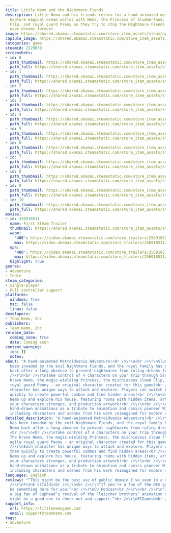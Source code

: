 ```yaml
---
title: Little Nemo and the Nightmare Fiends
description: Little Nemo and his friends return for a hand-animated metroidvania adventure!
  Explore magical dream worlds with Nemo, the Princess of Slumberland, the mischievious
  Flip, and royal guard Peony as they try to stop the Nightmare Fiends from ruling
  over dreams forever.
image: https://shared.akamai.steamstatic.com/store_item_assets/steam/apps/2229030/header.jpg?t=1687198081
capsule_image: https://shared.akamai.steamstatic.com/store_item_assets/steam/apps/2229030/capsule_231x87.jpg?t=1687198081
categories: game
steamid: 2229030
screenshots:
- id: 0
  path_thumbnail: https://shared.akamai.steamstatic.com/store_item_assets/steam/apps/2229030/ss_d311b721059ff329d1d8d6fb98e63db61a6b2efa.600x338.jpg?t=1687198081
  path_full: https://shared.akamai.steamstatic.com/store_item_assets/steam/apps/2229030/ss_d311b721059ff329d1d8d6fb98e63db61a6b2efa.1920x1080.jpg?t=1687198081
- id: 1
  path_thumbnail: https://shared.akamai.steamstatic.com/store_item_assets/steam/apps/2229030/ss_1ceb4789ffd2fef14558d31176f8b03f6c534d59.600x338.jpg?t=1687198081
  path_full: https://shared.akamai.steamstatic.com/store_item_assets/steam/apps/2229030/ss_1ceb4789ffd2fef14558d31176f8b03f6c534d59.1920x1080.jpg?t=1687198081
- id: 2
  path_thumbnail: https://shared.akamai.steamstatic.com/store_item_assets/steam/apps/2229030/ss_820de8a7d8f258d0b99b926abf8e0a3f37b62a14.600x338.jpg?t=1687198081
  path_full: https://shared.akamai.steamstatic.com/store_item_assets/steam/apps/2229030/ss_820de8a7d8f258d0b99b926abf8e0a3f37b62a14.1920x1080.jpg?t=1687198081
- id: 3
  path_thumbnail: https://shared.akamai.steamstatic.com/store_item_assets/steam/apps/2229030/ss_1768d5c4edf94757041951575fc1e190006e7f01.600x338.jpg?t=1687198081
  path_full: https://shared.akamai.steamstatic.com/store_item_assets/steam/apps/2229030/ss_1768d5c4edf94757041951575fc1e190006e7f01.1920x1080.jpg?t=1687198081
- id: 4
  path_thumbnail: https://shared.akamai.steamstatic.com/store_item_assets/steam/apps/2229030/ss_22ba54b5bbb84f77fccbd6ffb7d96265a1e13cf5.600x338.jpg?t=1687198081
  path_full: https://shared.akamai.steamstatic.com/store_item_assets/steam/apps/2229030/ss_22ba54b5bbb84f77fccbd6ffb7d96265a1e13cf5.1920x1080.jpg?t=1687198081
- id: 5
  path_thumbnail: https://shared.akamai.steamstatic.com/store_item_assets/steam/apps/2229030/ss_bb45f6e30885b734c70978771d52a15aed4c587c.600x338.jpg?t=1687198081
  path_full: https://shared.akamai.steamstatic.com/store_item_assets/steam/apps/2229030/ss_bb45f6e30885b734c70978771d52a15aed4c587c.1920x1080.jpg?t=1687198081
- id: 6
  path_thumbnail: https://shared.akamai.steamstatic.com/store_item_assets/steam/apps/2229030/ss_7f1171b7d59796ecd0ec7cd5132199dc519ab531.600x338.jpg?t=1687198081
  path_full: https://shared.akamai.steamstatic.com/store_item_assets/steam/apps/2229030/ss_7f1171b7d59796ecd0ec7cd5132199dc519ab531.1920x1080.jpg?t=1687198081
- id: 7
  path_thumbnail: https://shared.akamai.steamstatic.com/store_item_assets/steam/apps/2229030/ss_48c1eeeece04e74ca12e20499fcf9892a2aa1ebd.600x338.jpg?t=1687198081
  path_full: https://shared.akamai.steamstatic.com/store_item_assets/steam/apps/2229030/ss_48c1eeeece04e74ca12e20499fcf9892a2aa1ebd.1920x1080.jpg?t=1687198081
- id: 8
  path_thumbnail: https://shared.akamai.steamstatic.com/store_item_assets/steam/apps/2229030/ss_acb5fc502c1f7aa478304cb61ce330e73f68d564.600x338.jpg?t=1687198081
  path_full: https://shared.akamai.steamstatic.com/store_item_assets/steam/apps/2229030/ss_acb5fc502c1f7aa478304cb61ce330e73f68d564.1920x1080.jpg?t=1687198081
- id: 9
  path_thumbnail: https://shared.akamai.steamstatic.com/store_item_assets/steam/apps/2229030/ss_7768fbbfae677e87bdda1efeae7818a969deca56.600x338.jpg?t=1687198081
  path_full: https://shared.akamai.steamstatic.com/store_item_assets/steam/apps/2229030/ss_7768fbbfae677e87bdda1efeae7818a969deca56.1920x1080.jpg?t=1687198081
- id: 10
  path_thumbnail: https://shared.akamai.steamstatic.com/store_item_assets/steam/apps/2229030/ss_d58cbacc2084b4865c6c5561f172d2a198d1cf1c.600x338.jpg?t=1687198081
  path_full: https://shared.akamai.steamstatic.com/store_item_assets/steam/apps/2229030/ss_d58cbacc2084b4865c6c5561f172d2a198d1cf1c.1920x1080.jpg?t=1687198081
movies:
- id: 256918531
  name: First Steam Trailer
  thumbnail: https://shared.akamai.steamstatic.com/store_item_assets/steam/apps/256918531/movie.293x165.jpg?t=1669759136
  webm:
    '480': https://video.akamai.steamstatic.com/store_trailers/256918531/movie480_vp9.webm?t=1669759136
    max: https://video.akamai.steamstatic.com/store_trailers/256918531/movie_max_vp9.webm?t=1669759136
  mp4:
    '480': https://video.akamai.steamstatic.com/store_trailers/256918531/movie480.mp4?t=1669759136
    max: https://video.akamai.steamstatic.com/store_trailers/256918531/movie_max.mp4?t=1669759136
  highlight: true
genres:
- Adventure
- Indie
steam_categories:
- Single-player
- Full controller support
platforms:
  windows: true
  mac: false
  linux: false
developers:
- Team Nemo, Inc
publishers:
- Team Nemo, Inc
release_date:
  coming_soon: true
  date: Coming soon
content_warning:
  ids: []
  notes:
about: "A hand-animated Metroidvania Adventure!<br />\r\n<br />\r\nSlumberland has
  been invaded by the evil Nightmare Fiends, and the royal family has summoned Nemo
  back after a long absence to prevent nightmares from ruling dreams forever! <br
  />\r\n<br />\r\nTake control of 4 characters on your trip through Slumberland! The
  brave Nemo, the magic-wielding Princess, the mischievous clown Flip, and the agile
  royal guard Peony - an original character created for this game!<br />\r\n<br />\r\nEach
  character has unique ways to attack and explore. Players can switch between them
  quickly to create powerful combos and find hidden areas!<br />\r\n<br />\r\nWake
  Nemo up and explore his house, featuring rooms with hidden items, artifacts to make
  your characters stronger, and production artwork!<br />\r\n<br />\r\nFeatures gorgeous
  hand-drawn animations as a tribute to animation and comics pioneer Winsor McCay,
  including characters and scenes from his work reimagined for modern audiences!"
detailed_description: "A hand-animated Metroidvania Adventure!<br />\r\n<br />\r\nSlumberland
  has been invaded by the evil Nightmare Fiends, and the royal family has summoned
  Nemo back after a long absence to prevent nightmares from ruling dreams forever!
  <br />\r\n<br />\r\nTake control of 4 characters on your trip through Slumberland!
  The brave Nemo, the magic-wielding Princess, the mischievous clown Flip, and the
  agile royal guard Peony - an original character created for this game!<br />\r\n<br
  />\r\nEach character has unique ways to attack and explore. Players can switch between
  them quickly to create powerful combos and find hidden areas!<br />\r\n<br />\r\nWake
  Nemo up and explore his house, featuring rooms with hidden items, artifacts to make
  your characters stronger, and production artwork!<br />\r\n<br />\r\nFeatures gorgeous
  hand-drawn animations as a tribute to animation and comics pioneer Winsor McCay,
  including characters and scenes from his work reimagined for modern audiences!"
languages: English
reviews: "“This might be the best use of public domain I've seen in a video game”<br
  />\r\nFrank Cifaldi<br />\r\n<br />\r\n“If you're a fan of the NES game, there'll
  be something here for you!”<br />\r\nCU Podcast<br />\r\n<br />\r\n“If you were
  a big fan of Cuphead’s revival of the Fleischer brothers’ animation style, this
  might be a good one to check out and support.”<br />\r\nPCGamesN<br />\r\n"
support_info:
  url: https://littlenemogame.com
  email: support@teamnemo.com
tags:
- adventure
---
```


